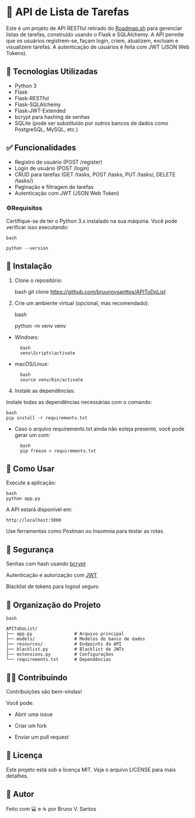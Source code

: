 # 📝 API de Lista de Tarefas
Este é um projeto de API RESTful retirado do [Roadmap.sh](https://roadmap.sh/projects/todo-list-api) para gerenciar listas de tarefas, construído usando o Flask e SQLAlchemy. A API permite que os usuários registrem-se, façam login, criem, atualizem, excluam e visualizem tarefas. A autenticação de usuários é feita com JWT (JSON Web Tokens).

## 🚀 Tecnologias Utilizadas
  
* Python 3
* Flask
* Flask-RESTful
* Flask-SQLAlchemy
* Flask-JWT-Extended
* bcrypt para hashing de senhas
* SQLite (pode ser substituído por outros bancos de dados como PostgreSQL, MySQL, etc.)    


## ✅  Funcionalidades
* Registro de usuário (POST /register)
* Login de usuário (POST /login)
* CRUD para tarefas (GET /tasks, POST /tasks, PUT /tasks/<id>, DELETE /tasks/<id>)
* Paginação e filtragem de tarefas
* Autenticação com JWT (JSON Web Token)  

### ⚙️Requisitos
Certifique-se de ter o Python 3.x instalado na sua máquina. Você pode verificar isso executando:

    bash

    python --version
    

## 🧰 Instalação

1. Clone o repositório:

    bash
    git clone https://github.com/bruunovsanttos/APIToDoList
    

2. Crie um ambiente virtual (opcional, mas recomendado):

    bash

    python -m venv venv


* Windows:  

        bash
        venv\Scripts\activate  

* macOS/Linux:    

        bash
        source venv/bin/activate
4. Instale as dependências:

Instale todas as dependências necessárias com o comando:

    bash
    pip install -r requirements.txt

* Caso o arquivo requirements.txt ainda não esteja presente, você pode gerar um com:

        bash
        pip freeze > requirements.txt


## 🔄 Como Usar
Execute a aplicação:

    bash
    python app.py

A API estará disponível em:

    http://localhost:5000  


Use ferramentas como Postman ou Insomnia para testar as rotas.

## 🔐 Segurança
Senhas com hash usando [bcrypt](https://pypi.org/project/bcrypt/)

Autenticação e autorização com [JWT](https://pyjwt.readthedocs.io/en/stable/)

Blacklist de tokens para logout seguro  

## 📁 Organização do Projeto
    bash

    APIToDoList/
    ├── app.py                # Arquivo principal
    ├── models/               # Modelos do banco de dados
    ├── resources/            # Endpoints da API
    ├── blacklist.py          # Blacklist de JWTs
    ├── extensions.py         # Configurações
    └── requirements.txt      # Dependências


## 👨‍💻 Contribuindo
Contribuições são bem-vindas!

Você pode:

* Abrir uma issue

* Criar um fork

* Enviar um pull request  


## 📄 Licença
Este projeto está sob a licença MIT.
Veja o arquivo LICENSE para mais detalhes.

## 👤 Autor
Feito com 💻 e ☕ por Bruno V. Santos

  

